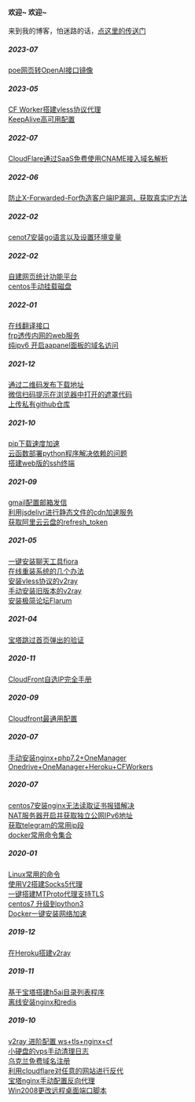 #### 欢迎~ 欢迎~

来到我的博客，怕迷路的话，[点这里的传送门](https://lala.pp.ua)<br>

##### 2023-07
[poe网页转OpenAI接口镜像](https://github.com/dalaolala/blog/issues/49)<br>

##### 2023-05
[CF Worker搭建vless协议代理](https://github.com/dalaolala/blog/issues/48)<br>
[KeepAlive高可用配置](https://github.com/dalaolala/blog/issues/47)<br>

##### 2022-07
[CloudFlare通过SaaS免费使用CNAME接入域名解析](https://github.com/dalaolala/blog/issues/46)<br>

##### 2022-06
[防止X-Forwarded-For伪造客户端IP漏洞，获取真实IP方法](https://github.com/dalaolala/blog/issues/45)<br>

##### 2022-02
[cenot7安装go语言以及设置环境变量](https://github.com/dalaolala/blog/issues/44)<br>

##### 2022-02
[自建网页统计功能平台](https://github.com/dalaolala/blog/issues/43)<br>
[centos手动挂载磁盘](https://github.com/dalaolala/blog/issues/42)<br>

##### 2022-01
[在线翻译接口](https://github.com/dalaolala/blog/issues/41)<br>
[frp透传内网的web服务](https://github.com/dalaolala/blog/issues/40)<br>
[纯ipv6 开启aapanel面板的域名访问](https://github.com/dalaolala/blog/issues/39)<br>

##### 2021-12
[通过二维码发布下载地址](https://github.com/dalaolala/blog/issues/38)<br>
[微信扫码提示在浏览器中打开的遮罩代码](https://github.com/dalaolala/blog/issues/37)<br>
[上传私有github仓库](https://github.com/dalaolala/blog/issues/36)<br>

##### 2021-10

[pip下载速度加速](https://github.com/dalaolala/blog/issues/35)<br>
[云函数部署python程序解决依赖的问题](https://github.com/dalaolala/blog/issues/34)<br>
[搭建web版的ssh终端](https://github.com/dalaolala/blog/issues/33)<br>


##### 2021-09

[gmail配置邮箱发信](https://github.com/dalaolala/blog/issues/32)<br>
[利用jsdelivr进行静态文件的cdn加速服务](https://github.com/dalaolala/blog/issues/31)<br>
[获取阿里云云盘的refresh_token](https://github.com/dalaolala/blog/issues/30)<br>


##### 2021-05


[一键安装聊天工具fiora](https://github.com/dalaolala/blog/issues/28)<br>
[在线重装系统的几个办法](https://github.com/dalaolala/blog/issues/27)<br>
[安装vless协议的v2ray](https://github.com/dalaolala/blog/issues/26)<br>
[手动安装旧版本的v2ray](https://github.com/dalaolala/blog/issues/25)<br>
[安装极简论坛Flarum](https://github.com/dalaolala/blog/issues/24)<br>

##### 2021-04
[宝塔跳过首页弹出的验证](https://github.com/dalaolala/blog/issues/23)<br>

##### 2020-11
[CloudFront自选IP完全手册](https://github.com/dalaolala/blog/issues/22)<br>

##### 2020-09
[Cloudfront最通用配置](https://github.com/dalaolala/blog/issues/21)<br>

##### 2020-07
[手动安装nginx+php7.2+OneManager](https://github.com/dalaolala/blog/issues/20)<br>
[Onedrive+OneManager+Heroku+CFWorkers](https://github.com/dalaolala/blog/issues/19)<br>

##### 2020-07
[centos7安装nginx无法读取证书报错解决](https://github.com/dalaolala/blog/issues/18)<br>
[NAT服务器开启并获取独立公网IPv6地址](https://github.com/dalaolala/blog/issues/17)<br>
[获取telegram的常用ip段](https://github.com/dalaolala/blog/issues/16)<br>
[docker常用命令集合](https://github.com/dalaolala/blog/issues/15)<br>

##### 2020-01
[Linux常用的命令](https://github.com/dalaolala/blog/issues/14)<br>
[使用V2搭建Socks5代理](https://github.com/dalaolala/blog/issues/13)<br>
[一键搭建MTProto代理支持TLS](https://github.com/dalaolala/blog/issues/12)<br>
[centos7 升级到python3](https://github.com/dalaolala/blog/issues/11)<br>
[Docker一键安装网络加速](https://github.com/dalaolala/blog/issues/10)<br>

##### 2019-12
[在Heroku搭建v2ray](https://github.com/dalaolala/blog/issues/9)<br>

##### 2019-11
[基于宝塔搭建h5ai目录列表程序](https://github.com/dalaolala/myblog/issues/7)<br>
[离线安装nginx和redis](https://github.com/dalaolala/myblog/issues/8)

##### 2019-10
[v2ray 进阶配置 ws+tls+nginx+cf](https://github.com/dalaolala/myblog/issues/1)<br>
[小硬盘的vps手动清理日志](https://github.com/dalaolala/myblog/issues/2)<br>
[乌克兰免费域名注册](https://github.com/dalaolala/myblog/issues/3)<br>
[利用cloudflare对任意的网站进行反代](https://github.com/dalaolala/myblog/issues/4)<br>
[宝塔nginx手动配置反向代理](https://github.com/dalaolala/myblog/issues/5)<br>
[Win2008更改远程桌面端口脚本](https://github.com/dalaolala/myblog/issues/6)


